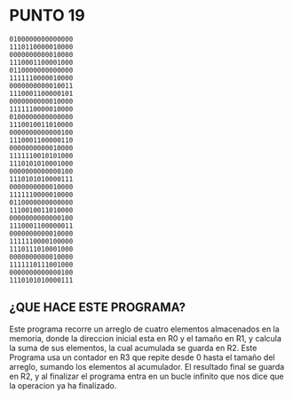# PUNTO 19
````
0100000000000000
1110110000010000
0000000000010000
1110001100001000
0110000000000000
1111110000010000
0000000000010011
1110001100000101
0000000000010000
1111110000010000
0100000000000000
1110010011010000
0000000000000100
1110001100000110
0000000000010000
1111110010101000
1110101010001000
0000000000000100
1110101010000111
0000000000010000
1111110000010000
0110000000000000
1110010011010000
0000000000000100
1110001100000011
0000000000010000
1111110000100000
1110111010001000
0000000000010000
1111110111001000
0000000000000100
1110101010000111
````
## ¿QUE HACE ESTE PROGRAMA?
Este programa recorre un arreglo de cuatro elementos almacenados en la memoria, donde la direccion inicial
esta en R0 y el tamaño en R1, y calcula la suma de sus elementos, la cual acumulada se guarda en R2. Este
Programa usa un contador en R3 que repite desde 0 hasta el tamaño del arreglo, sumando los elementos al 
acumulador. El resultado final se guarda en R2, y al finalizar el programa entra en un bucle infinito que
nos dice que la operacion ya ha finalizado.

